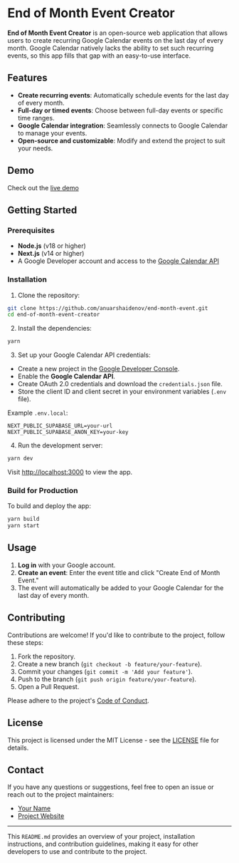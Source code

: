 # End of Month Event Creator

**End of Month Event Creator** is an open-source web application that allows users to create recurring Google Calendar events on the last day of every month. Google Calendar natively lacks the ability to set such recurring events, so this app fills that gap with an easy-to-use interface.

## Features

- **Create recurring events**: Automatically schedule events for the last day of every month.
- **Full-day or timed events**: Choose between full-day events or specific time ranges.
- **Google Calendar integration**: Seamlessly connects to Google Calendar to manage your events.
- **Open-source and customizable**: Modify and extend the project to suit your needs.

## Demo

Check out the [live demo](https://endmonthevent.vercel.app/)

## Getting Started

### Prerequisites

- **Node.js** (v18 or higher)
- **Next.js** (v14 or higher)
- A Google Developer account and access to the [Google Calendar API](https://developers.google.com/calendar)

### Installation

1. Clone the repository:

```bash
git clone https://github.com/anuarshaidenov/end-month-event.git
cd end-of-month-event-creator
```

2. Install the dependencies:

```bash
yarn
```

3. Set up your Google Calendar API credentials:

- Create a new project in the [Google Developer Console](https://console.developers.google.com/).
- Enable the **Google Calendar API**.
- Create OAuth 2.0 credentials and download the `credentials.json` file.
- Store the client ID and client secret in your environment variables (`.env` file).

Example `.env.local`:

```
NEXT_PUBLIC_SUPABASE_URL=your-url
NEXT_PUBLIC_SUPABASE_ANON_KEY=your-key
```

4. Run the development server:

```bash
yarn dev
```

Visit [http://localhost:3000](http://localhost:3000) to view the app.

### Build for Production

To build and deploy the app:

```bash
yarn build
yarn start
```

## Usage

1. **Log in** with your Google account.
2. **Create an event**: Enter the event title and click "Create End of Month Event."
3. The event will automatically be added to your Google Calendar for the last day of every month.

## Contributing

Contributions are welcome! If you'd like to contribute to the project, follow these steps:

1. Fork the repository.
2. Create a new branch (`git checkout -b feature/your-feature`).
3. Commit your changes (`git commit -m 'Add your feature'`).
4. Push to the branch (`git push origin feature/your-feature`).
5. Open a Pull Request.

Please adhere to the project's [Code of Conduct](CODE_OF_CONDUCT.md).

## License

This project is licensed under the MIT License - see the [LICENSE](LICENSE) file for details.

## Contact

If you have any questions or suggestions, feel free to open an issue or reach out to the project maintainers:

- [Your Name](https://github.com/anuarshaidenov)
- [Project Website](https://endmonthevent.vercel.app/)

---

This `README.md` provides an overview of your project, installation instructions, and contribution guidelines, making it easy for other developers to use and contribute to the project.
